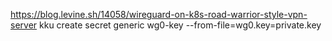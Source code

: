 https://blog.levine.sh/14058/wireguard-on-k8s-road-warrior-style-vpn-server
kku create secret generic wg0-key --from-file=wg0.key=private.key
